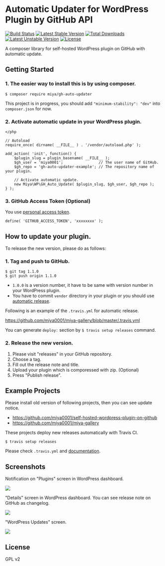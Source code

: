 # Automatic Updater for WordPress Plugin by GitHub API

[![Build Status](https://travis-ci.org/miya0001/gh-auto-updater.svg?branch=master)](https://travis-ci.org/miya0001/gh-auto-updater)
[![Latest Stable Version](https://poser.pugx.org/miya/gh-auto-updater/v/stable)](https://packagist.org/packages/miya/gh-auto-updater)
[![Total Downloads](https://poser.pugx.org/miya/gh-auto-updater/downloads)](https://packagist.org/packages/miya/gh-auto-updater)
[![Latest Unstable Version](https://poser.pugx.org/miya/gh-auto-updater/v/unstable)](https://packagist.org/packages/miya/gh-auto-updater)
[![License](https://poser.pugx.org/miya/gh-auto-updater/license)](https://packagist.org/packages/miya/gh-auto-updater)

A composer library for self-hosted WordPress plugin on GitHub with automatic update.

## Getting Started

### 1. The easier way to install this is by using composer.

```
$ composer require miya/gh-auto-updater
```

This project is in progress, you should add `"minimum-stability": "dev"` into `composer.json` for now.

### 2. Activate automatic update in your WordPress plugin.

```
</php

// Autoload
require_once( dirname( __FILE__ ) . '/vendor/autoload.php' );

add_action( 'init', function() {
	$plugin_slug = plugin_basename( __FILE__ );
	$gh_user = 'miya0001';                // The user name of GitHub.
	$gh_repo = 'gh-auto-updater-example'; // The repository name of your plugin.

	// Activate automatic update.
	new Miya\WP\GH_Auto_Update( $plugin_slug, $gh_user, $gh_repo );
} );
```

### 3. GitHub Access Token (Optional)

You use [personal access token](https://github.com/settings/tokens).

```
define( 'GITHUB_ACCESS_TOKEN', 'xxxxxxxx' );
```

## How to update your plugin.

To release the new version, please do as follows:

### 1. Tag and push to GitHub.

```
$ git tag 1.1.0
$ git push origin 1.1.0
```

* `1.0.0` is a version number, it have to be same with version number in your WordPress plugin.
* You have to commit `vendor` directory in your plugin or you should use [automatic release](https://docs.travis-ci.com/user/deployment/releases/).

Following is an example of the `.travis.yml` for automatic release.

https://github.com/miya0001/miya-gallery/blob/master/.travis.yml

You can generate `deploy:` section by `$ travis setup releases` command.

### 2. Release the new version.

1. Please visit "releases" in your GitHub repository.
2. Choose a tag.
3. Fill out the release note and title.
4. Upload your plugin which is comporessed with zip. (Optional)
5. Press "Publish release".

## Example Projects

Please install old version of following projects, then you can see update notice.

* https://github.com/miya0001/self-hosted-wordpress-plugin-on-github
* https://github.com/miya0001/miya-gallery

These projects deploy new releases automatically with Travis CI.

```
$ travis setup releases
```

Please check `.travis.yml` and [documentation](https://docs.travis-ci.com/user/deployment/releases/).

## Screenshots

Notification on "Plugins" screen in WordPress dashboard.

![](https://www.evernote.com/l/ABWSJIw142RMkpfNrYPVpqlRYGSwTvX4QDAB/image.png)

"Details" screen in WordPress dashboard. You can see release note on GitHub as changelog.

![](https://www.evernote.com/l/ABVxHaSGVRJJR7mi0ooGSXc-v-DPIPLcyJIB/image.png)

"WordPress Updates" screen.

![](https://www.evernote.com/l/ABV7s-EVtNJOF5JDVxi-rkwShYRtGhs2wlgB/image.png)

## License

GPL v2
